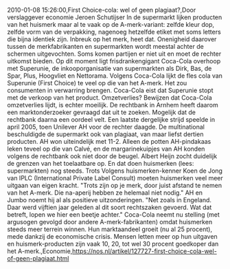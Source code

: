 2010-01-08 15:26:00,First Choice-cola: wel of geen plagiaat?,Door verslaggever economie Jeroen Schutijser In de supermarkt lijken producten van het huismerk maar al te vaak op de A-merk-variant: zelfde kleur dop, zelfde vorm van de verpakking, nagenoeg hetzelfde etiket met soms letters die bijna identiek zijn. Inbreuk op het merk, heet dat. Onenigheid daarover tussen de merkfabrikanten en supermarkten wordt meestal achter de schermen uitgevochten. Soms komen partijen er niet uit en moet de rechter uitkomst bieden. Op dit moment ligt frisdrankengigant Coca-Cola overhoop met Superunie, de inkooporganisatie van supermarkten als Dirk, Bas, de Spar, Plus, Hoogvliet en Nettorama. Volgens Coca-Cola lijkt de fles cola van Superunie (First Choice) te veel op die van het A-merk. Het zou consumenten in verwarring brengen. Coca-Cola eist dat Superunie stopt met de verkoop van het product. Omzetverlies? Bewijzen dat Coca-Cola omzetverlies lijdt, is echter moeilijk. De rechtbank in Arnhem heeft daarom een marktonderzoeker gevraagd dat uit te zoeken. Mogelijk dat de rechtbank daarna een oordeel velt. Een laatste dergelijke strijd speelde in april 2005, toen Unilever AH voor de rechter daagde. De multinational beschuldigde de supermarkt ook van plagiaat, van maar liefst dertien producten. AH won uiteindelijk met 11-2. Alleen de potten AH-pindakaas leken teveel op die van Calvé, en de margarinekuipjes van AH konden volgens de rechtbank ook niet door de beugel. Albert Heijn zocht duidelijk de grenzen van het toelaatbare op. En dat doen huismerken (lees: supermarkten) nog steeds. Trots Volgens huismerken-kenner Koen de Jong van IPLC (International Private Label Consult) moeten huismerken veel meer uitgaan van eigen kracht. "Trots zijn op je merk, door juist afstand te nemen van het A-merk. Die na-aperij hebben ze helemaal niet nodig." AH en Jumbo noemt hij al als positieve uitzonderingen. "Net zoals in Engeland. Daar werd vijftien jaar geleden al dit soort rechtszaken gevoerd. Wat dat betreft, lopen we hier een beetje achter." Coca-Cola neemt nu stelling (met argusogen gevolgd door andere A-merk-fabrikanten) omdat huismerken steeds meer terrein winnen. Hun marktaandeel groeit (nu al 25 procent), mede dankzij de economische crisis. Mensen letten meer op hun uitgaven en huismerk-producten zijn vaak 10, 20, tot wel 30 procent goedkoper dan het A-merk.,Economie,https://nos.nl/artikel/127727-first-choice-cola-wel-of-geen-plagiaat.html